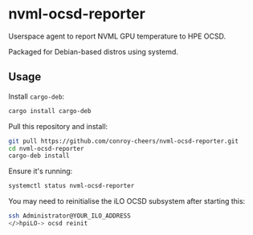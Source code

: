 # nvml-ocsd-reporter

Userspace agent to report NVML GPU temperature to HPE OCSD.

Packaged for Debian-based distros using systemd.

## Usage
Install `cargo-deb`:
```bash
cargo install cargo-deb
```

Pull this repository and install:
```bash
git pull https://github.com/conroy-cheers/nvml-ocsd-reporter.git
cd nvml-ocsd-reporter
cargo-deb install
```

Ensure it's running:
```bash
systemctl status nvml-ocsd-reporter
```

You may need to reinitialise the iLO OCSD subsystem after starting this:
```bash
ssh Administrator@YOUR_ILO_ADDRESS
</>hpiLO-> ocsd reinit
```
